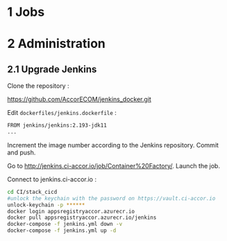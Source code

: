 # 1 Jobs

# 2 Administration

## 2.1 Upgrade Jenkins

Clone the repository :

https://github.com/AccorECOM/jenkins_docker.git

Edit `dockerfiles/jenkins.dockerfile` :

```bash
FROM jenkins/jenkins:2.193-jdk11
...
```

Increment the image number according to the Jenkins repository. Commit and push.

Go to http://jenkins.ci-accor.io/job/Container%20Factory/. Launch the job.

Connect to jenkins.ci-accor.io :

```bash
cd CI/stack_cicd
#unlock the keychain with the password on https://vault.ci-accor.io
unlock-keychain -p ******
docker login appsregistryaccor.azurecr.io
docker pull appsregistryaccor.azurecr.io/jenkins
docker-compose -f jenkins.yml down -v
docker-compose -f jenkins.yml up -d
```
